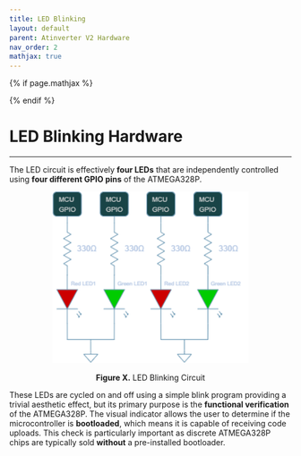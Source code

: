 ```yaml
---
title: LED Blinking
layout: default
parent: Atinverter V2 Hardware
nav_order: 2
mathjax: true
---
```


<!-- To enable math equation formatting -->
{% if page.mathjax %}
  <!-- Polyfill for older browsers (optional) -->
  <script type="text/javascript" async 
    src="https://polyfill.io/v3/polyfill.min.js?features=es6">
  </script>

  <!-- MathJax v3 for LaTeX rendering -->
  <script type="text/javascript" async 
    id="MathJax-script" 
    src="https://cdn.jsdelivr.net/npm/mathjax@3/es5/tex-mml-chtml.js">
  </script>

  <!-- Custom MathJax Configuration -->
  <script type="text/javascript">
    MathJax = {
      tex: {
        inlineMath: [['$', '$'], ['\\(', '\\)']],
        displayMath: [['$$', '$$'], ['\\[', '\\]']],
      }
    };
  </script>
{% endif %}

# **LED Blinking Hardware**
---

The LED circuit is effectively **four LEDs** that are independently controlled using **four different GPIO pins** of the ATMEGA328P. 

<p align="center">
<img src="../../images/LED_bootload_circuit.png" alt="LED Bootload Circuit" width="350"/>
</p>

<div style="text-align: center;">
    <h7><b>Figure X.</b> LED Blinking Circuit </h7>
</div>


These LEDs are cycled on and off using a simple blink program providing a trivial aesthetic effect, but its primary purpose is the **functional verification** of the ATMEGA328P. The visual indicator allows the user to determine if the microcontroller is **bootloaded**, which means it is capable of receiving code uploads. This check is particularly important as discrete ATMEGA328P chips are typically sold **without** a pre-installed bootloader. 